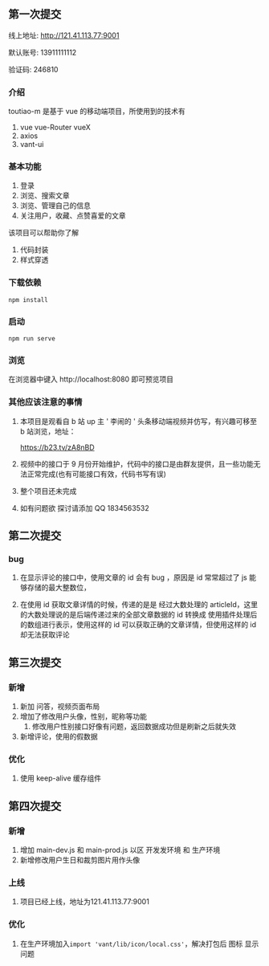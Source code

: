 ## 第一次提交

线上地址: http://121.41.113.77:9001

默认账号: 13911111112

验证码: 246810

### 介绍

toutiao-m 是基于 vue 的移动端项目，所使用到的技术有

1. vue vue-Router vueX
2. axios
3. vant-ui

### 基本功能

1. 登录
2. 浏览、搜索文章
3. 浏览、管理自己的信息
4. 关注用户，收藏、点赞喜爱的文章



该项目可以帮助你了解

1. 代码封装
2. 样式穿透

### 下载依赖

```
npm install
```

### 启动
```
npm run serve
```

### 浏览

在浏览器中键入 http://localhost:8080 即可预览项目



### 其他应该注意的事情

1. 本项目是观看自 b 站 up 主 ' 李闹的 ' 头条移动端视频并仿写，有兴趣可移至 b 站浏览，地址：

   https://b23.tv/zA8nBD

2. 视频中的接口于 9 月份开始维护，代码中的接口是由群友提供，且一些功能无法正常完成(也有可能接口有效，代码书写有误)

3. 整个项目还未完成

4. 如有问题欲 探讨请添加 QQ 1834563532



## 第二次提交

### bug

1. 在显示评论的接口中，使用文章的 id 会有 bug ，原因是 id 常常超过了 js 能够存储的最大整数位，

2. 在使用 id 获取文章详情的时候，传递的是是 经过大数处理的 articleId，这里的大数处理说的是后端传递过来的全部文章数据的 id 转换成 使用插件处理后的数组进行表示，使用这样的 id 可以获取正确的文章详情，但使用这样的 id 却无法获取评论



## 第三次提交

### 新增

1. 新加 问答，视频页面布局
2. 增加了修改用户头像，性别，昵称等功能
   1. 修改用户性别接口好像有问题，返回数据成功但是刷新之后就失效
3. 新增评论，使用的假数据

### 优化

1. 使用  keep-alive 缓存组件



## 第四次提交

### 新增

1. 增加 main-dev.js 和 main-prod.js 以区 开发发环境 和 生产环境 
2. 新增修改用户生日和裁剪图片用作头像

### 上线

1. 项目已经上线，地址为121.41.113.77:9001

### 优化

1. 在生产环境加入`import 'vant/lib/icon/local.css'`，解决打包后 图标 显示问题

